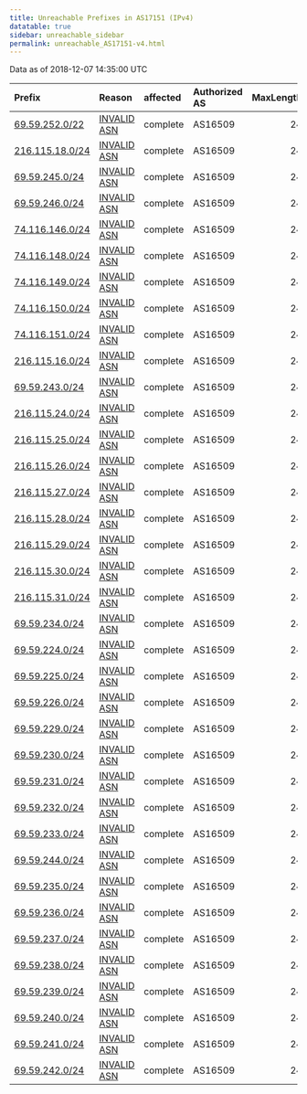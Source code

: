 ```yaml
---
title: Unreachable Prefixes in AS17151 (IPv4)
datatable: true
sidebar: unreachable_sidebar
permalink: unreachable_AS17151-v4.html
---
```


Data as of 2018-12-07 14:35:00 UTC


<div class="datatable-begin"></div>

| Prefix                                                   | Reason                                                                                                 | affected   | Authorized AS   |   MaxLength | Anchor                           |   unreachable /24s |
|:---------------------------------------------------------|:-------------------------------------------------------------------------------------------------------|:-----------|:----------------|------------:|:---------------------------------|-------------------:|
| [69.59.252.0/22](https://stat.ripe.net/69.59.252.0/22)   | [INVALID ASN](https://rpki-validator.ripe.net/announcement-preview?asn=AS17151&prefix=69.59.252.0/22)  | complete   | AS16509         |          24 | [ARIN](unreachable_ARIN-v4.html) |                  4 |
| [216.115.18.0/24](https://stat.ripe.net/216.115.18.0/24) | [INVALID ASN](https://rpki-validator.ripe.net/announcement-preview?asn=AS17151&prefix=216.115.18.0/24) | complete   | AS16509         |          24 | [ARIN](unreachable_ARIN-v4.html) |                  1 |
| [69.59.245.0/24](https://stat.ripe.net/69.59.245.0/24)   | [INVALID ASN](https://rpki-validator.ripe.net/announcement-preview?asn=AS17151&prefix=69.59.245.0/24)  | complete   | AS16509         |          24 | [ARIN](unreachable_ARIN-v4.html) |                  1 |
| [69.59.246.0/24](https://stat.ripe.net/69.59.246.0/24)   | [INVALID ASN](https://rpki-validator.ripe.net/announcement-preview?asn=AS17151&prefix=69.59.246.0/24)  | complete   | AS16509         |          24 | [ARIN](unreachable_ARIN-v4.html) |                  1 |
| [74.116.146.0/24](https://stat.ripe.net/74.116.146.0/24) | [INVALID ASN](https://rpki-validator.ripe.net/announcement-preview?asn=AS17151&prefix=74.116.146.0/24) | complete   | AS16509         |          24 | [ARIN](unreachable_ARIN-v4.html) |                  1 |
| [74.116.148.0/24](https://stat.ripe.net/74.116.148.0/24) | [INVALID ASN](https://rpki-validator.ripe.net/announcement-preview?asn=AS17151&prefix=74.116.148.0/24) | complete   | AS16509         |          24 | [ARIN](unreachable_ARIN-v4.html) |                  1 |
| [74.116.149.0/24](https://stat.ripe.net/74.116.149.0/24) | [INVALID ASN](https://rpki-validator.ripe.net/announcement-preview?asn=AS17151&prefix=74.116.149.0/24) | complete   | AS16509         |          24 | [ARIN](unreachable_ARIN-v4.html) |                  1 |
| [74.116.150.0/24](https://stat.ripe.net/74.116.150.0/24) | [INVALID ASN](https://rpki-validator.ripe.net/announcement-preview?asn=AS17151&prefix=74.116.150.0/24) | complete   | AS16509         |          24 | [ARIN](unreachable_ARIN-v4.html) |                  1 |
| [74.116.151.0/24](https://stat.ripe.net/74.116.151.0/24) | [INVALID ASN](https://rpki-validator.ripe.net/announcement-preview?asn=AS17151&prefix=74.116.151.0/24) | complete   | AS16509         |          24 | [ARIN](unreachable_ARIN-v4.html) |                  1 |
| [216.115.16.0/24](https://stat.ripe.net/216.115.16.0/24) | [INVALID ASN](https://rpki-validator.ripe.net/announcement-preview?asn=AS17151&prefix=216.115.16.0/24) | complete   | AS16509         |          24 | [ARIN](unreachable_ARIN-v4.html) |                  1 |
| [69.59.243.0/24](https://stat.ripe.net/69.59.243.0/24)   | [INVALID ASN](https://rpki-validator.ripe.net/announcement-preview?asn=AS17151&prefix=69.59.243.0/24)  | complete   | AS16509         |          24 | [ARIN](unreachable_ARIN-v4.html) |                  1 |
| [216.115.24.0/24](https://stat.ripe.net/216.115.24.0/24) | [INVALID ASN](https://rpki-validator.ripe.net/announcement-preview?asn=AS17151&prefix=216.115.24.0/24) | complete   | AS16509         |          24 | [ARIN](unreachable_ARIN-v4.html) |                  1 |
| [216.115.25.0/24](https://stat.ripe.net/216.115.25.0/24) | [INVALID ASN](https://rpki-validator.ripe.net/announcement-preview?asn=AS17151&prefix=216.115.25.0/24) | complete   | AS16509         |          24 | [ARIN](unreachable_ARIN-v4.html) |                  1 |
| [216.115.26.0/24](https://stat.ripe.net/216.115.26.0/24) | [INVALID ASN](https://rpki-validator.ripe.net/announcement-preview?asn=AS17151&prefix=216.115.26.0/24) | complete   | AS16509         |          24 | [ARIN](unreachable_ARIN-v4.html) |                  1 |
| [216.115.27.0/24](https://stat.ripe.net/216.115.27.0/24) | [INVALID ASN](https://rpki-validator.ripe.net/announcement-preview?asn=AS17151&prefix=216.115.27.0/24) | complete   | AS16509         |          24 | [ARIN](unreachable_ARIN-v4.html) |                  1 |
| [216.115.28.0/24](https://stat.ripe.net/216.115.28.0/24) | [INVALID ASN](https://rpki-validator.ripe.net/announcement-preview?asn=AS17151&prefix=216.115.28.0/24) | complete   | AS16509         |          24 | [ARIN](unreachable_ARIN-v4.html) |                  1 |
| [216.115.29.0/24](https://stat.ripe.net/216.115.29.0/24) | [INVALID ASN](https://rpki-validator.ripe.net/announcement-preview?asn=AS17151&prefix=216.115.29.0/24) | complete   | AS16509         |          24 | [ARIN](unreachable_ARIN-v4.html) |                  1 |
| [216.115.30.0/24](https://stat.ripe.net/216.115.30.0/24) | [INVALID ASN](https://rpki-validator.ripe.net/announcement-preview?asn=AS17151&prefix=216.115.30.0/24) | complete   | AS16509         |          24 | [ARIN](unreachable_ARIN-v4.html) |                  1 |
| [216.115.31.0/24](https://stat.ripe.net/216.115.31.0/24) | [INVALID ASN](https://rpki-validator.ripe.net/announcement-preview?asn=AS17151&prefix=216.115.31.0/24) | complete   | AS16509         |          24 | [ARIN](unreachable_ARIN-v4.html) |                  1 |
| [69.59.234.0/24](https://stat.ripe.net/69.59.234.0/24)   | [INVALID ASN](https://rpki-validator.ripe.net/announcement-preview?asn=AS17151&prefix=69.59.234.0/24)  | complete   | AS16509         |          24 | [ARIN](unreachable_ARIN-v4.html) |                  1 |
| [69.59.224.0/24](https://stat.ripe.net/69.59.224.0/24)   | [INVALID ASN](https://rpki-validator.ripe.net/announcement-preview?asn=AS17151&prefix=69.59.224.0/24)  | complete   | AS16509         |          24 | [ARIN](unreachable_ARIN-v4.html) |                  1 |
| [69.59.225.0/24](https://stat.ripe.net/69.59.225.0/24)   | [INVALID ASN](https://rpki-validator.ripe.net/announcement-preview?asn=AS17151&prefix=69.59.225.0/24)  | complete   | AS16509         |          24 | [ARIN](unreachable_ARIN-v4.html) |                  1 |
| [69.59.226.0/24](https://stat.ripe.net/69.59.226.0/24)   | [INVALID ASN](https://rpki-validator.ripe.net/announcement-preview?asn=AS17151&prefix=69.59.226.0/24)  | complete   | AS16509         |          24 | [ARIN](unreachable_ARIN-v4.html) |                  1 |
| [69.59.229.0/24](https://stat.ripe.net/69.59.229.0/24)   | [INVALID ASN](https://rpki-validator.ripe.net/announcement-preview?asn=AS17151&prefix=69.59.229.0/24)  | complete   | AS16509         |          24 | [ARIN](unreachable_ARIN-v4.html) |                  1 |
| [69.59.230.0/24](https://stat.ripe.net/69.59.230.0/24)   | [INVALID ASN](https://rpki-validator.ripe.net/announcement-preview?asn=AS17151&prefix=69.59.230.0/24)  | complete   | AS16509         |          24 | [ARIN](unreachable_ARIN-v4.html) |                  1 |
| [69.59.231.0/24](https://stat.ripe.net/69.59.231.0/24)   | [INVALID ASN](https://rpki-validator.ripe.net/announcement-preview?asn=AS17151&prefix=69.59.231.0/24)  | complete   | AS16509         |          24 | [ARIN](unreachable_ARIN-v4.html) |                  1 |
| [69.59.232.0/24](https://stat.ripe.net/69.59.232.0/24)   | [INVALID ASN](https://rpki-validator.ripe.net/announcement-preview?asn=AS17151&prefix=69.59.232.0/24)  | complete   | AS16509         |          24 | [ARIN](unreachable_ARIN-v4.html) |                  1 |
| [69.59.233.0/24](https://stat.ripe.net/69.59.233.0/24)   | [INVALID ASN](https://rpki-validator.ripe.net/announcement-preview?asn=AS17151&prefix=69.59.233.0/24)  | complete   | AS16509         |          24 | [ARIN](unreachable_ARIN-v4.html) |                  1 |
| [69.59.244.0/24](https://stat.ripe.net/69.59.244.0/24)   | [INVALID ASN](https://rpki-validator.ripe.net/announcement-preview?asn=AS17151&prefix=69.59.244.0/24)  | complete   | AS16509         |          24 | [ARIN](unreachable_ARIN-v4.html) |                  1 |
| [69.59.235.0/24](https://stat.ripe.net/69.59.235.0/24)   | [INVALID ASN](https://rpki-validator.ripe.net/announcement-preview?asn=AS17151&prefix=69.59.235.0/24)  | complete   | AS16509         |          24 | [ARIN](unreachable_ARIN-v4.html) |                  1 |
| [69.59.236.0/24](https://stat.ripe.net/69.59.236.0/24)   | [INVALID ASN](https://rpki-validator.ripe.net/announcement-preview?asn=AS17151&prefix=69.59.236.0/24)  | complete   | AS16509         |          24 | [ARIN](unreachable_ARIN-v4.html) |                  1 |
| [69.59.237.0/24](https://stat.ripe.net/69.59.237.0/24)   | [INVALID ASN](https://rpki-validator.ripe.net/announcement-preview?asn=AS17151&prefix=69.59.237.0/24)  | complete   | AS16509         |          24 | [ARIN](unreachable_ARIN-v4.html) |                  1 |
| [69.59.238.0/24](https://stat.ripe.net/69.59.238.0/24)   | [INVALID ASN](https://rpki-validator.ripe.net/announcement-preview?asn=AS17151&prefix=69.59.238.0/24)  | complete   | AS16509         |          24 | [ARIN](unreachable_ARIN-v4.html) |                  1 |
| [69.59.239.0/24](https://stat.ripe.net/69.59.239.0/24)   | [INVALID ASN](https://rpki-validator.ripe.net/announcement-preview?asn=AS17151&prefix=69.59.239.0/24)  | complete   | AS16509         |          24 | [ARIN](unreachable_ARIN-v4.html) |                  1 |
| [69.59.240.0/24](https://stat.ripe.net/69.59.240.0/24)   | [INVALID ASN](https://rpki-validator.ripe.net/announcement-preview?asn=AS17151&prefix=69.59.240.0/24)  | complete   | AS16509         |          24 | [ARIN](unreachable_ARIN-v4.html) |                  1 |
| [69.59.241.0/24](https://stat.ripe.net/69.59.241.0/24)   | [INVALID ASN](https://rpki-validator.ripe.net/announcement-preview?asn=AS17151&prefix=69.59.241.0/24)  | complete   | AS16509         |          24 | [ARIN](unreachable_ARIN-v4.html) |                  1 |
| [69.59.242.0/24](https://stat.ripe.net/69.59.242.0/24)   | [INVALID ASN](https://rpki-validator.ripe.net/announcement-preview?asn=AS17151&prefix=69.59.242.0/24)  | complete   | AS16509         |          24 | [ARIN](unreachable_ARIN-v4.html) |                  1 |

<div class="datatable-end"></div>